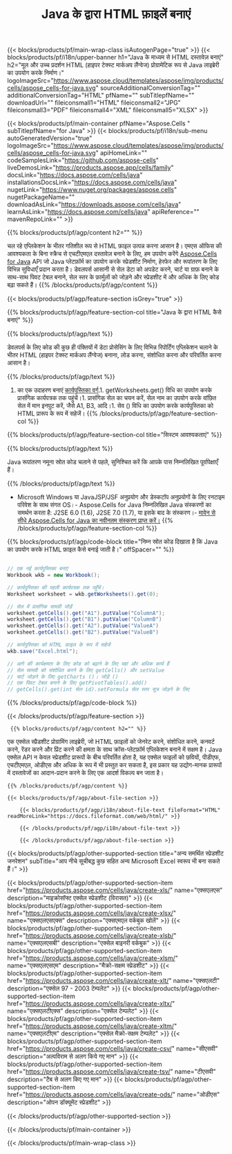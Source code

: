 ﻿---
title: Java के द्वारा HTML फ़ाइलें बनाएं 
url: /hi/java/create-html/ 
description: Java HTML दस्तावेज़ बनाने के लिए नमूना कोड। Java आधारित डेस्कटॉप या वेब एप्लिकेशन में HTML फ़ाइलें बनाने के लिए इस कोड का उपयोग करें।
---
{{< blocks/products/pf/main-wrap-class isAutogenPage="true" >}}
{{< blocks/products/pf/i18n/upper-banner h1="Java के माध्यम से HTML दस्तावेज़ बनाएं" h2="मूल और उच्च प्रदर्शन HTML (हाइपर टेक्स्ट मार्कअप लैंग्वेज) प्रोग्रामेटिक रूप से Java लाइब्रेरी का उपयोग करके निर्माण।" logoImageSrc="https://www.aspose.cloud/templates/aspose/img/products/cells/aspose_cells-for-java.svg" sourceAdditionalConversionTag="" additionalConversionTag="HTML" pfName="" subTitlepfName="" downloadUrl="" fileiconsmall1="HTML" fileiconsmall2="JPG" fileiconsmall3="PDF" fileiconsmall4="XML" fileiconsmall5="XLSX" >}}

{{< blocks/products/pf/main-container pfName="Aspose.Cells " subTitlepfName="for Java" >}}
{{< blocks/products/pf/i18n/sub-menu autoGeneratedVersion="true" logoImageSrc="https://www.aspose.cloud/templates/aspose/img/products/cells/aspose_cells-for-java.svg" apiHomeLink="" codeSamplesLink="https://github.com/aspose-cells" liveDemosLink="https://products.aspose.app/cells/family" docsLink="https://docs.aspose.com/cells/java" installationsDocsLink="https://docs.aspose.com/cells/java" nugetLink="https://www.nuget.org/packages/aspose.cells" nugetPackageName="" downloadAsLink="https://downloads.aspose.com/cells/java" learnAsLink="https://docs.aspose.com/cells/java" apiReference="" mavenRepoLink="" >}}

{{% blocks/products/pf/agp/content h2="" %}}

 चल रहे एप्लिकेशन के भीतर गतिशील रूप से HTML फ़ाइल उत्पन्न करना आसान है। एमएस ऑफिस की आवश्यकता के बिना स्क्रैच से एचटीएमएल दस्तावेज़ बनाने के लिए, हम उपयोग करेंगे
 [Aspose.Cells for Java](https://products.aspose.com/cells/java) 
 API जो Java प्लेटफ़ॉर्म का उपयोग करके स्प्रेडशीट निर्माण, हेरफेर और रूपांतरण के लिए विभिन्न सुविधाएँ प्रदान करता है। डेवलपर्स आसानी से सेल डेटा को अपडेट करने, चार्ट या ग्राफ़ बनाने के साथ-साथ पिवट टेबल बनाने, सेल स्तर के फ़ार्मुलों को जोड़ने और स्प्रेडशीट में और अधिक के लिए कोड बढ़ा सकते हैं।
{{% /blocks/products/pf/agp/content %}}

{{< blocks/products/pf/agp/feature-section isGrey="true" >}}

{{% blocks/products/pf/agp/feature-section-col title="Java के द्वारा HTML कैसे बनाएं" %}}

{{% blocks/products/pf/agp/text %}}

 डेवलपर्स के लिए कोड की कुछ ही पंक्तियों में डेटा प्रोसेसिंग के लिए विभिन्न रिपोर्टिंग एप्लिकेशन चलाने के भीतर HTML (हाइपर टेक्स्ट मार्कअप लैंग्वेज) बनाना, लोड करना, संशोधित करना और परिवर्तित करना आसान है।

{{% /blocks/products/pf/agp/text %}}

1. का एक उदाहरण बनाएं [कार्यपुस्तिका वर्ग](https://apireference.aspose.com/cells/java/com.aspose.cells/Workbook).1. getWorksheets.get() विधि का उपयोग करके प्रासंगिक कार्यपत्रक तक पहुंचें।1. प्रासंगिक सेल का चयन करें, सेल नाम का उपयोग करके वांछित सेल में मान इनपुट करें, जैसे A1, B3, आदि।1. सेव () विधि का उपयोग करके कार्यपुस्तिका को HTML प्रारूप के रूप में सहेजें।
{{% /blocks/products/pf/agp/feature-section-col %}}

{{% blocks/products/pf/agp/feature-section-col title="सिस्टम आवश्यकताएं" %}}

{{% blocks/products/pf/agp/text %}}

Java रूपांतरण नमूना स्रोत कोड चलाने से पहले, सुनिश्चित करें कि आपके पास निम्नलिखित पूर्वापेक्षाएँ हैं।  

{{% /blocks/products/pf/agp/text %}}

- Microsoft Windows या JavaJSP/JSF अनुप्रयोग और डेस्कटॉप अनुप्रयोगों के लिए रनटाइम परिवेश के साथ संगत OS।- Aspose.Cells for Java निम्नलिखित Java संस्करणों का समर्थन करता है: J2SE 6.0 (1.6), J2SE 7.0 (1.7), या इसके बाद के संस्करण।- [मावेन से सीधे Aspose.Cells for Java का नवीनतम संस्करण प्राप्त करें।](https://docs.aspose.com/cells/java/installation/) 
{{% /blocks/products/pf/agp/feature-section-col %}}

{{% blocks/products/pf/agp/code-block title="निम्न स्रोत कोड दिखाता है कि Java का उपयोग करके HTML फ़ाइल कैसे बनाई जाती है।" offSpacer="" %}}

```cs

// एक नई कार्यपुस्तिका बनाएं
Workbook wkb = new Workbook();

// कार्यपुस्तिका की पहली कार्यपत्रक तक पहुँचें।
Worksheet worksheet = wkb.getWorksheets().get(0);

// सेल में प्रासंगिक सामग्री जोड़ें
worksheet.getCells().get("A1").putValue("ColumnA");
worksheet.getCells().get("B1").putValue("ColumnB")
worksheet.getCells().get("A2").putValue("ValueA")
worksheet.getCells().get("B2").putValue("ValueB")

// कार्यपुस्तिका को HTML फ़ाइल के रूप में सहेजें
wkb.save("Excel.html"); 

// आगे की कार्यक्षमता के लिए कोड को बढ़ाने के लिए यहां और अधिक कार्य हैं
// सेल सामग्री को संशोधित करने के लिए getCells() और setValue
// चार्ट जोड़ने के लिए getCharts ()। जोड़ें ()
// एक पिवट टेबल बनाने के लिए getPivotTables().add()
// getCells().get(int सेल id).setFormula सेल स्तर सूत्र जोड़ने के लिए


```

{{% /blocks/products/pf/agp/code-block %}}

{{< /blocks/products/pf/agp/feature-section >}}

<!-- aboutfile Starts -->

     
     {{% blocks/products/pf/agp/content h2="" %}}

 एक एक्सेल स्प्रैडशीट प्रोग्रामिंग लाइब्रेरी, जो HTML फ़ाइलों को जेनरेट करने, संशोधित करने, कनवर्ट करने, रेंडर करने और प्रिंट करने की क्षमता के साथ क्रॉस-प्लेटफ़ॉर्म एप्लिकेशन बनाने में सक्षम है। Java एक्सेल API न केवल स्प्रेडशीट प्रारूपों के बीच परिवर्तित होता है, यह एक्सेल फाइलों को छवियों, पीडीएफ, एचटीएमएल, ओडीएस और अधिक के रूप में भी प्रस्तुत कर सकता है, इस प्रकार यह उद्योग-मानक प्रारूपों में दस्तावेजों का आदान-प्रदान करने के लिए एक आदर्श विकल्प बन जाता है।



    {{% /blocks/products/pf/agp/content %}}

    {{< blocks/products/pf/agp/about-file-section >}}

        {{< blocks/products/pf/agp/i18n/about-file-text fileFormat="HTML" readMoreLink="https://docs.fileformat.com/web/html/" >}}

        {{< /blocks/products/pf/agp/i18n/about-file-text >}}

        {{< /blocks/products/pf/agp/about-file-section >}}

          

<!-- aboutfile Ends -->

{{< blocks/products/pf/agp/other-supported-section title="अन्य समर्थित स्प्रेडशीट जनरेशन" subTitle="आप नीचे सूचीबद्ध कुछ सहित अन्य Microsoft Excel स्वरूप भी बना सकते हैं।" >}}

{{< blocks/products/pf/agp/other-supported-section-item href="https://products.aspose.com/cells/java/create-xls/" name="एक्सएलएस" description="माइक्रोसॉफ्ट एक्सेल स्प्रेडशीट (विरासत)" >}} 
{{< blocks/products/pf/agp/other-supported-section-item href="https://products.aspose.com/cells/java/create-xlsx/" name="एक्सएलएसएक्स" description="एक्सएमएल वर्कबुक खोलें" >}} 
{{< blocks/products/pf/agp/other-supported-section-item href="https://products.aspose.com/cells/java/create-xlsb/" name="एक्सएलएसबी" description="एक्सेल बाइनरी वर्कबुक" >}} 
{{< blocks/products/pf/agp/other-supported-section-item href="https://products.aspose.com/cells/java/create-xlsm/" name="एक्सएलएसएम" description="मैक्रो-सक्षम स्प्रेडशीट" >}} 
{{< blocks/products/pf/agp/other-supported-section-item href="https://products.aspose.com/cells/java/create-xlt/" name="एक्सएलटी" description="एक्सेल 97 - 2003 टेम्पलेट" >}} 
{{< blocks/products/pf/agp/other-supported-section-item href="https://products.aspose.com/cells/java/create-xltx/" name="एक्सएलटीएक्स" description="एक्सेल टेम्पलेट" >}} 
{{< blocks/products/pf/agp/other-supported-section-item href="https://products.aspose.com/cells/java/create-xltm/" name="एक्सएलटीएम" description="एक्सेल मैक्रो-सक्षम टेम्पलेट" >}} 
{{< blocks/products/pf/agp/other-supported-section-item href="https://products.aspose.com/cells/java/create-csv/" name="सीएसवी" description="अल्पविराम से अलग किये गए मान" >}} 
{{< blocks/products/pf/agp/other-supported-section-item href="https://products.aspose.com/cells/java/create-tsv/" name="टीएसवी" description="टैब से अलग किए गए मान" >}} 
{{< blocks/products/pf/agp/other-supported-section-item href="https://products.aspose.com/cells/java/create-ods/" name="ओडीएस" description="ओपन डॉक्यूमेंट स्प्रेडशीट" >}} 

{{< /blocks/products/pf/agp/other-supported-section >}}

{{< /blocks/products/pf/main-container >}}
    
{{< /blocks/products/pf/main-wrap-class >}}
